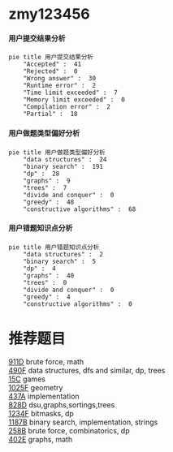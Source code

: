 # zmy123456

<!-- tabs:start -->



#### **用户提交结果分析**

```mermaid
pie title 用户提交结果分析
    "Accepted" :  41
    "Rejected" :  0
    "Wrong answer" :  30
    "Runtime error" :  2
    "Time limit exceeded" :  7
    "Memory limit exceeded" :  0
    "Compilation error" :  2
    "Partial" :  18
```

#### **用户做题类型偏好分析**

```mermaid
pie title 用户做题类型偏好分析
    "data structures" :  24
    "binary search" :  191
    "dp" :  28
    "graphs" :  9
    "trees" :  7
    "divide and conquer" :  0
    "greedy" :  48
    "constructive algorithms" :  68
```
#### **用户错题知识点分析**

```mermaid
pie title 用户错题知识点分析
    "data structures" :  2
    "binary search" :  5
    "dp" :  4
    "graphs" :  40
    "trees" :  0
    "divide and conquer" :  0
    "greedy" :  4
    "constructive algorithms" :  0
```



<!-- tabs:end -->
# 推荐题目
[911D](https://codeforces.com/contest/911/problem/D)		brute force,
                        math		  
[490F](https://codeforces.com/contest/490/problem/F)		data structures,
                        dfs and similar,
                        dp,
                        trees		  
[15C](https://codeforces.com/contest/15/problem/C)		games		  
[1025F](https://codeforces.com/contest/1025/problem/F)		geometry		  
[437A](https://codeforces.com/contest/437/problem/A)		implementation		  
[828D](https://codeforces.com/contest/828/problem/D)		dsu,graphs,sortings,trees		  
[1234F](https://codeforces.com/contest/1234/problem/F)		bitmasks,
                        dp		  
[1187B](https://codeforces.com/contest/1187/problem/B)		binary search,
                        implementation,
                        strings		  
[258B](https://codeforces.com/contest/258/problem/B)		brute force,
                        combinatorics,
                        dp		  
[402E](https://codeforces.com/contest/402/problem/E)		graphs,
                        math		  
